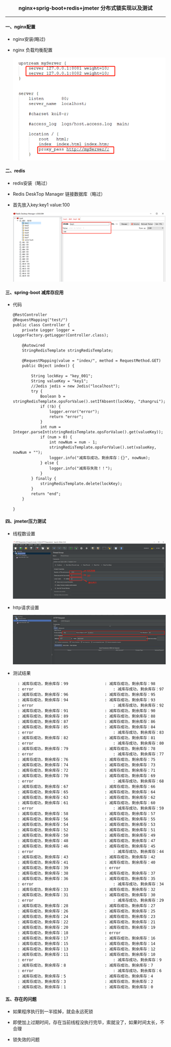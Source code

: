 ### <p align="center">nginx+sprig-boot+redis+jmeter 分布式锁实现以及测试</p>

---

#### 一、nginx配置

- nginx安装(略过)
- nginx 负载均衡配置

  ![](imgs/study-8/s_8_1.jpg)


      
#### 二、redis

- redis安装（略过）

- Redis DeskTop Manager 链接数据库（略过）

- 首先放入key:key1  value:100

  ![](imgs/study-8/s_8_2.jpg)
     
   
#### 三、spring-boot 减库存应用

- 代码

      @RestController
      @RequestMapping("test/")
      public class Controller {
          private Logger logger = LoggerFactory.getLogger(Controller.class);
      
          @Autowired
          StringRedisTemplate stringRedisTemplate;
      
          @RequestMapping(value = "index/", method = RequestMethod.GET)
          public Object index() {
      
              String lockKey = "key_001";
              String valueKey = "key1";
              //Jedis jedis = new Jedis("localhost");
              try {
                  Boolean b = stringRedisTemplate.opsForValue().setIfAbsent(lockKey, "zhangrui");
                  if (!b) {
                      logger.error("error");
                      return "error";
                  }
                  int num = Integer.parseInt(stringRedisTemplate.opsForValue().get(valueKey));
                  if (num > 0) {
                      int nowNum = num - 1;
                      stringRedisTemplate.opsForValue().set(valueKey, nowNum + "");
                      logger.info("减库存成功，剩余库存：{}", nowNum);
                  } else {
                      logger.info("减库存失败！！");
                  }
              } finally {
                  stringRedisTemplate.delete(lockKey);
              }
              return "end";
          }
      
      }
      
#### 四、jmeter压力测试 

- 线程数设置

    ![](imgs/study-8/s_8_3.jpg)

- http请求设置

    ![](imgs/study-8/s_8_4.jpg)
- 测试结果

        : 减库存成功，剩余库存：99                : 减库存成功，剩余库存：98
        : error                                   : 减库存成功，剩余库存：97
        : 减库存成功，剩余库存：96                : 减库存成功，剩余库存：95
        : 减库存成功，剩余库存：94                : 减库存成功，剩余库存：93
        : error                                   : 减库存成功，剩余库存：92
        : 减库存成功，剩余库存：91                : 减库存成功，剩余库存：90
        : 减库存成功，剩余库存：89                : 减库存成功，剩余库存：88
        : 减库存成功，剩余库存：87                : 减库存成功，剩余库存：86
        : 减库存成功，剩余库存：85                : 减库存成功，剩余库存：84
        : error                                   : 减库存成功，剩余库存：83
        : 减库存成功，剩余库存：82                : 减库存成功，剩余库存：81
        : error                                   : 减库存成功，剩余库存：80
        : 减库存成功，剩余库存：79                : 减库存成功，剩余库存：78
        : error                                   : 减库存成功，剩余库存：77
        : 减库存成功，剩余库存：76                : 减库存成功，剩余库存：75
        : 减库存成功，剩余库存：74                : 减库存成功，剩余库存：73
        : 减库存成功，剩余库存：72                : 减库存成功，剩余库存：71
        : 减库存成功，剩余库存：70                : 减库存成功，剩余库存：69
        : error                                   : 减库存成功，剩余库存：68
        : 减库存成功，剩余库存：67                : 减库存成功，剩余库存：66
        : 减库存成功，剩余库存：65                : 减库存成功，剩余库存：64
        : 减库存成功，剩余库存：63                : 减库存成功，剩余库存：62
        : 减库存成功，剩余库存：61                : 减库存成功，剩余库存：60
        : error                                   : 减库存成功，剩余库存：59
        : 减库存成功，剩余库存：58                : 减库存成功，剩余库存：57
        : 减库存成功，剩余库存：56                : 减库存成功，剩余库存：55
        : 减库存成功，剩余库存：54                : 减库存成功，剩余库存：53
        : 减库存成功，剩余库存：52                : 减库存成功，剩余库存：51
        : 减库存成功，剩余库存：50                : 减库存成功，剩余库存：49
        : 减库存成功，剩余库存：48                : 减库存成功，剩余库存：47
        : 减库存成功，剩余库存：46                : 减库存成功，剩余库存：45
        : error                                   : 减库存成功，剩余库存：44
        : 减库存成功，剩余库存：43                : 减库存成功，剩余库存：42
        : 减库存成功，剩余库存：41                : 减库存成功，剩余库存：40
        : 减库存成功，剩余库存：39                : error
        : 减库存成功，剩余库存：38                : 减库存成功，剩余库存：37
        : 减库存成功，剩余库存：36                : 减库存成功，剩余库存：35
        : error                                   : 减库存成功，剩余库存：34
        : 减库存成功，剩余库存：33                : 减库存成功，剩余库存：32
        : 减库存成功，剩余库存：31                : 减库存成功，剩余库存：30
        : error                                   : 减库存成功，剩余库存：29
        : 减库存成功，剩余库存：28                : 减库存成功，剩余库存：27
        : 减库存成功，剩余库存：26                : 减库存成功，剩余库存：25
        : 减库存成功，剩余库存：24                : 减库存成功，剩余库存：23
        : 减库存成功，剩余库存：22                : 减库存成功，剩余库存：21
        : 减库存成功，剩余库存：20                : 减库存成功，剩余库存：19
        : 减库存成功，剩余库存：18                : error
        : 减库存成功，剩余库存：17                : 减库存成功，剩余库存：16
        : 减库存成功，剩余库存：15                : 减库存成功，剩余库存：14
        : 减库存成功，剩余库存：13                : 减库存成功，剩余库存：12
        : 减库存成功，剩余库存：11                : 减库存成功，剩余库存：10
        : error                                   : 减库存成功，剩余库存：9
        : 减库存成功，剩余库存：8                 : 减库存成功，剩余库存：7
        : error                                   : 减库存成功，剩余库存：6
        : 减库存成功，剩余库存：5                 : 减库存成功，剩余库存：4
        : 减库存成功，剩余库存：3                 : 减库存成功，剩余库存：2
        : 减库存成功，剩余库存：1                 : 减库存成功，剩余库存：0  

#### 五、存在的问题

- 如果程序执行到一半挂掉，就会永远死锁

- 即使加上过期时间，存在当前线程没执行完毕，索就没了，如果时间太长，不合理

- 锁失效的问题


